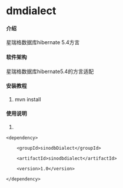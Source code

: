 # dmdialect

#### 介绍
星瑞格数据库hibernate 5.4方言

#### 软件架构
星瑞格数据库hibernate5.4的方言适配


#### 安装教程

1.  mvn install

#### 使用说明

1.  
```
<dependency>

    <groupId>sinodbDialect</groupId>

    <artifactId>sinodbdialect</artifactId>

    <version>1.0</version>

</dependency>
```